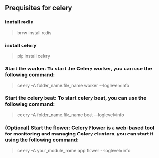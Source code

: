 ## Prequisites for celery

### install redis
> brew install redis

### install celery
> pip install celery

### Start the worker: To start the Celery worker, you can use the following command:
> celery -A folder_name.file_name worker --loglevel=info

### Start the celery beat: To start celery beat, you can use the following command:
> celery -A folder_name.file_name beat --loglevel=info

### (Optional) Start the flower: Celery Flower is a web-based tool for monitoring and managing Celery clusters. you can start it using the following command:
> celery -A your_module_name:app flower --loglevel=info

